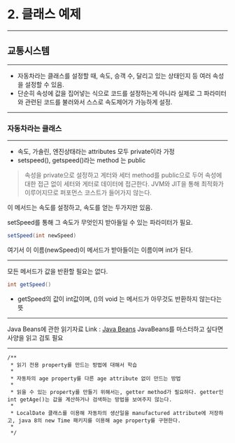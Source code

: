 # **2. 클래스 예제**
***
## 교통시스템
***
* 자동차라는 클래스를 설정할 때, 속도, 승객 수, 달리고 있는 상태인지 등 여러 속성을 설정할 수 있음.
* 단순히 속성에 값을 집어넣는 식으로 코드를 설정하는게 아니라 실제로 그 파라미터와 관련된 코드를 불러와서 스스로 속도제어가 가능하게 설정.
***
### 자동차라는 클래스
***
* 속도, 가솔린, 엔진상태라는 attributes 모두 private이라 가정
* setspeed(), getspeed()라는 method 는 public
> 속성을 private으로 설정하고 게터와 세터 method를 public으로 두어 속성에 대한 접근 없이 세터와 게터로 데이터에 접근한다.
> JVM와 JIT을 통해 최적화가 이루어지므로 퍼포먼스 코스트가 들어가지 않는다.

이 메서드는 속도를 설정하고, 속도를 얻는 두가지만 있음.

setSpeed를 통해 그 속도가 무엇인지 받아들일 수 있는 파라미터가 필요.
```java
setSpeed(int newSpeed)
```
여기서 이 이름(newSpeed)이 메서드가 받아들이는 이름이며 int가 된다.
***
모든 메서드가 값을 반환할 필요는 없다.
```java
int getSpeed()
```
* getSpeed의 값이 int값이며, ()의 void 는 메서드가 아무것도 반환하지 않는다는 뜻
***
Java Beans에 관한 읽기자료 
Link : [Java Beans](https://download.oracle.com/otndocs/jcp/7224-javabeans-1.01-fr-spec-oth-JSpec/) 
JavaBeans를 마스터하고 싶다면 사양을 읽고 검토 필요
***
	/**
	 * 읽기 전용 property를 만드는 방법에 대해서 학습
	 * 
	 * 자동차의 age property를 다른 age attribute 없이 만드는 방법
	 * 
	 * 읽을 수 있는 property를 만들기 위해서는, getter method가 필요하다. getter인 int getAge()는 값을 계산하거나 검색하는 방법을 보여주지 않는다.
	 * 
	 * LocalDate 클래스를 이용해 자동차의 생산일을 manufactured attribute에 저장하고, java 8의 new Time 패키지를 이용해 age property를 구현한다. 
	 * 
	 */
